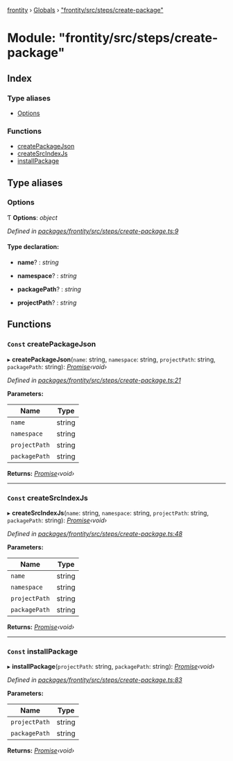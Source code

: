 [frontity](../README.md) › [Globals](../globals.md) › ["frontity/src/steps/create-package"](_frontity_src_steps_create_package_.md)

# Module: "frontity/src/steps/create-package"

## Index

### Type aliases

* [Options](_frontity_src_steps_create_package_.md#options)

### Functions

* [createPackageJson](_frontity_src_steps_create_package_.md#const-createpackagejson)
* [createSrcIndexJs](_frontity_src_steps_create_package_.md#const-createsrcindexjs)
* [installPackage](_frontity_src_steps_create_package_.md#const-installpackage)

## Type aliases

###  Options

Ƭ **Options**: *object*

*Defined in [packages/frontity/src/steps/create-package.ts:9](https://github.com/frontity/frontity/blob/eb6bfe49/packages/frontity/src/steps/create-package.ts#L9)*

#### Type declaration:

* **name**? : *string*

* **namespace**? : *string*

* **packagePath**? : *string*

* **projectPath**? : *string*

## Functions

### `Const` createPackageJson

▸ **createPackageJson**(`name`: string, `namespace`: string, `projectPath`: string, `packagePath`: string): *[Promise](../classes/_frontity_src_utils_eventpromised_.eventpromised.md#static-promise)‹void›*

*Defined in [packages/frontity/src/steps/create-package.ts:21](https://github.com/frontity/frontity/blob/eb6bfe49/packages/frontity/src/steps/create-package.ts#L21)*

**Parameters:**

Name | Type |
------ | ------ |
`name` | string |
`namespace` | string |
`projectPath` | string |
`packagePath` | string |

**Returns:** *[Promise](../classes/_frontity_src_utils_eventpromised_.eventpromised.md#static-promise)‹void›*

___

### `Const` createSrcIndexJs

▸ **createSrcIndexJs**(`name`: string, `namespace`: string, `projectPath`: string, `packagePath`: string): *[Promise](../classes/_frontity_src_utils_eventpromised_.eventpromised.md#static-promise)‹void›*

*Defined in [packages/frontity/src/steps/create-package.ts:48](https://github.com/frontity/frontity/blob/eb6bfe49/packages/frontity/src/steps/create-package.ts#L48)*

**Parameters:**

Name | Type |
------ | ------ |
`name` | string |
`namespace` | string |
`projectPath` | string |
`packagePath` | string |

**Returns:** *[Promise](../classes/_frontity_src_utils_eventpromised_.eventpromised.md#static-promise)‹void›*

___

### `Const` installPackage

▸ **installPackage**(`projectPath`: string, `packagePath`: string): *[Promise](../classes/_frontity_src_utils_eventpromised_.eventpromised.md#static-promise)‹void›*

*Defined in [packages/frontity/src/steps/create-package.ts:83](https://github.com/frontity/frontity/blob/eb6bfe49/packages/frontity/src/steps/create-package.ts#L83)*

**Parameters:**

Name | Type |
------ | ------ |
`projectPath` | string |
`packagePath` | string |

**Returns:** *[Promise](../classes/_frontity_src_utils_eventpromised_.eventpromised.md#static-promise)‹void›*
